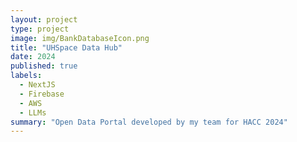 ```yaml
---
layout: project
type: project
image: img/BankDatabaseIcon.png
title: "UHSpace Data Hub"
date: 2024
published: true
labels:
  - NextJS
  - Firebase
  - AWS
  - LLMs
summary: "Open Data Portal developed by my team for HACC 2024"
---
```


